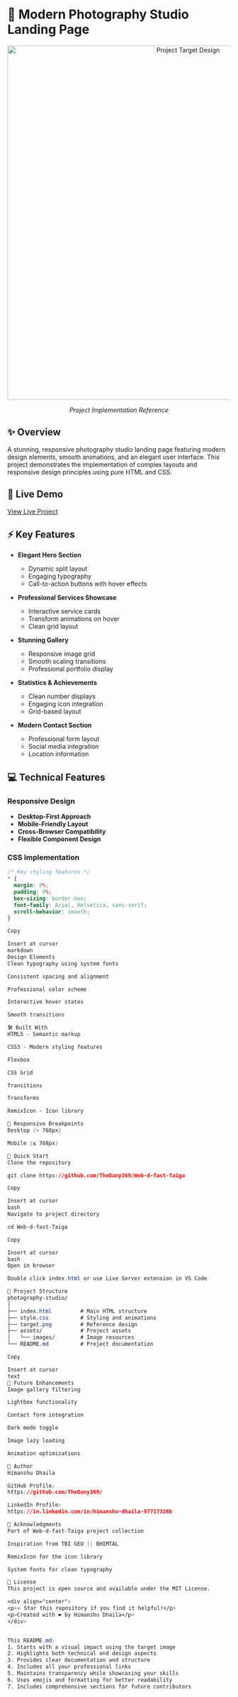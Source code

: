 # 📸 Modern Photography Studio Landing Page

<div align="center">
  <img src="target.png" alt="Project Target Design" width="800px" />
  <p><em>Project Implementation Reference</em></p>
</div>

## ✨ Overview

A stunning, responsive photography studio landing page featuring modern design elements, smooth animations, and an elegant user interface. This project demonstrates the implementation of complex layouts and responsive design principles using pure HTML and CSS.

## 🎯 Live Demo

[View Live Project](https://github.com/TheDany369/Web-d-fast-Taiga)

## ⚡ Key Features

- **Elegant Hero Section**

  - Dynamic split layout
  - Engaging typography
  - Call-to-action buttons with hover effects

- **Professional Services Showcase**

  - Interactive service cards
  - Transform animations on hover
  - Clean grid layout

- **Stunning Gallery**

  - Responsive image grid
  - Smooth scaling transitions
  - Professional portfolio display

- **Statistics & Achievements**

  - Clean number displays
  - Engaging icon integration
  - Grid-based layout

- **Modern Contact Section**
  - Professional form layout
  - Social media integration
  - Location information

## 💻 Technical Features

### Responsive Design

- **Desktop-First Approach**
- **Mobile-Friendly Layout**
- **Cross-Browser Compatibility**
- **Flexible Component Design**

### CSS Implementation

```css
/* Key styling features */
* {
  margin: 0%;
  padding: 0%;
  box-sizing: border-box;
  font-family: Arial, Helvetica, sans-serif;
  scroll-behavior: smooth;
}

Copy

Insert at cursor
markdown
Design Elements
Clean typography using system fonts

Consistent spacing and alignment

Professional color scheme

Interactive hover states

Smooth transitions

🛠️ Built With
HTML5 - Semantic markup

CSS3 - Modern styling features

Flexbox

CSS Grid

Transitions

Transforms

RemixIcon - Icon library

📱 Responsive Breakpoints
Desktop (> 768px)

Mobile (≤ 768px)

🚀 Quick Start
Clone the repository

git clone https://github.com/TheDany369/Web-d-fast-Taiga

Copy

Insert at cursor
bash
Navigate to project directory

cd Web-d-fast-Taiga

Copy

Insert at cursor
bash
Open in browser

Double click index.html or use Live Server extension in VS Code

📂 Project Structure
photography-studio/
│
├── index.html         # Main HTML structure
├── style.css          # Styling and animations
├── target.png         # Reference design
├── assets/            # Project assets
│   └── images/        # Image resources
└── README.md          # Project documentation

Copy

Insert at cursor
text
🔮 Future Enhancements
Image gallery filtering

Lightbox functionality

Contact form integration

Dark mode toggle

Image lazy loading

Animation optimizations

👤 Author
Himanshu Dhaila

GitHub Profile:
https://github.com/TheDany369/

LinkedIn Profile:
https://in.linkedin.com/in/himanshu-dhaila-97717326b

🌟 Acknowledgments
Part of Web-d-fast-Taiga project collection

Inspiration from TBI GEU || BHIMTAL

RemixIcon for the icon library

System fonts for clean typography

📝 License
This project is open source and available under the MIT License.

<div align="center">
<p>⭐ Star this repository if you find it helpful!</p>
<p>Created with ❤️ by Himanshu Dhaila</p>
</div>


This README.md:
1. Starts with a visual impact using the target image
2. Highlights both technical and design aspects
3. Provides clear documentation and structure
4. Includes all your professional links
5. Maintains transparency while showcasing your skills
6. Uses emojis and formatting for better readability
7. Includes comprehensive sections for future contributors
```
